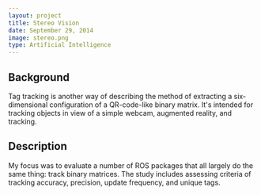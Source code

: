 ```yaml
---
layout: project
title: Stereo Vision
date: September 29, 2014
image: stereo.png
type: Artificial Intelligence
---
```


## Background
Tag tracking is another way of describing the method of extracting a six-dimensional configuration of a QR-code-like binary matrix.  It's intended for tracking objects in view of a simple webcam, augmented reality, and tracking.

## Description
My focus was to evaluate a number of ROS packages that all largely do the same thing: track binary matrices.  The study includes assessing criteria of tracking accuracy, precision, update frequency, and unique tags.
